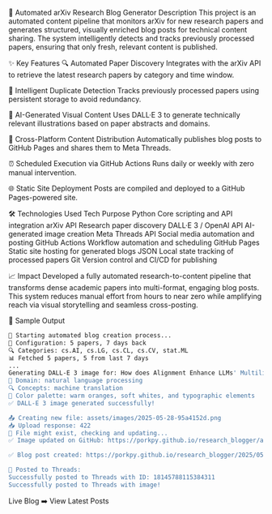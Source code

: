 🧠 Automated arXiv Research Blog Generator
Description
This project is an automated content pipeline that monitors arXiv for new research papers and generates structured, visually enriched blog posts for technical content sharing. The system intelligently detects and tracks previously processed papers, ensuring that only fresh, relevant content is published.

✨ Key Features
🔍 Automated Paper Discovery
Integrates with the arXiv API to retrieve the latest research papers by category and time window.

🧠 Intelligent Duplicate Detection
Tracks previously processed papers using persistent storage to avoid redundancy.

🎨 AI-Generated Visual Content
Uses DALL·E 3 to generate technically relevant illustrations based on paper abstracts and domains.

🚀 Cross-Platform Content Distribution
Automatically publishes blog posts to GitHub Pages and shares them to Meta Threads.

⏰ Scheduled Execution via GitHub Actions
Runs daily or weekly with zero manual intervention.

🌐 Static Site Deployment
Posts are compiled and deployed to a GitHub Pages-powered site.

🛠 Technologies Used
Tech	Purpose
Python	Core scripting and API integration
arXiv API	Research paper discovery
DALL·E 3 / OpenAI API	AI-generated image creation
Meta Threads API	Social media automation and posting
GitHub Actions	Workflow automation and scheduling
GitHub Pages	Static site hosting for generated blogs
JSON	Local state tracking of processed papers
Git	Version control and CI/CD for publishing

📈 Impact
Developed a fully automated research-to-content pipeline that transforms dense academic papers into multi-format, engaging blog posts. This system reduces manual effort from hours to near zero while amplifying reach via visual storytelling and seamless cross-posting.

🧪 Sample Output
```bash
🚀 Starting automated blog creation process...
📝 Configuration: 5 papers, 7 days back
🔍 Categories: cs.AI, cs.LG, cs.CL, cs.CV, stat.ML
📊 Fetched 5 papers, 5 from last 7 days
...
Generating DALL-E 3 image for: How does Alignment Enhance LLMs' Multilingual Capa...
🎨 Domain: natural language processing
🔍 Concepts: machine translation
🎨 Color palette: warm oranges, soft whites, and typographic elements
✅ DALL-E 3 image generated successfully!

📤 Creating new file: assets/images/2025-05-28-95a4152d.png
📥 Upload response: 422
🔄 File might exist, checking and updating...
✅ Image updated on GitHub: https://porkpy.github.io/research_blogger/assets/images/2025-05-28-95a4152d.png

✅ Blog post created: https://porkpy.github.io/research_blogger/2025/05/28/95a4152d/

🧵 Posted to Threads:
Successfully posted to Threads with ID: 18145788115384311
Successfully posted to Threads with image!
```

 Live Blog
➡️ View Latest Posts

